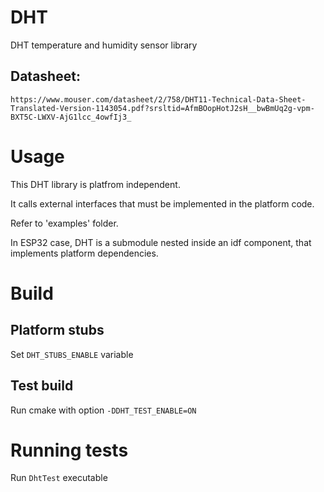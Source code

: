 # DHT
DHT temperature and humidity sensor library

## Datasheet:
```https://www.mouser.com/datasheet/2/758/DHT11-Technical-Data-Sheet-Translated-Version-1143054.pdf?srsltid=AfmBOopHotJ2sH__bwBmUq2g-vpm-BXT5C-LWXV-AjG1lcc_4owfIj3_```

# Usage
This DHT library is platfrom independent.

It calls external interfaces that must be implemented in the platform code.

Refer to 'examples' folder.

In ESP32 case, DHT is a submodule nested inside an idf component, that implements platform dependencies.

# Build

## Platform stubs
Set ```DHT_STUBS_ENABLE``` variable

## Test build
Run cmake with option ```-DDHT_TEST_ENABLE=ON```

# Running tests
Run ```DhtTest``` executable
